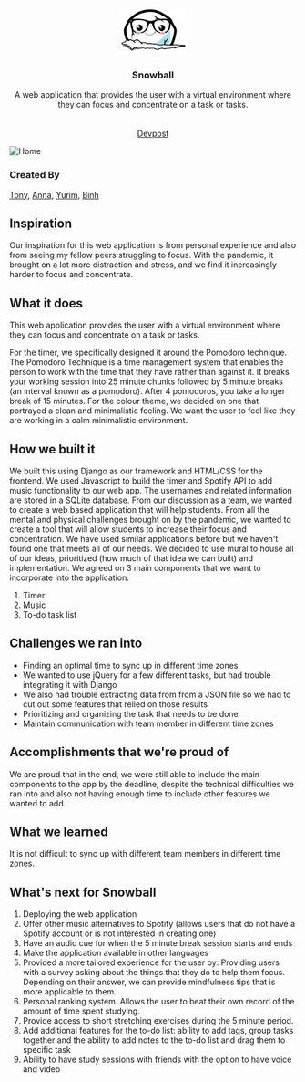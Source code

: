 <br />
<p align="center">
  <a href="https://github.com/thabinhl21/creatica">
    <img src="study/static/img/snowball.png" alt="Mr. Turtle" height="80">
  </a>

  <h3 align="center">Snowball</h3>

  <p align="center">
    A web application that provides the user with a virtual environment where they can focus and concentrate on a task or tasks. 
    <br />
    <br />
    <br />
    <a href="https://devpost.com/software/pending-pk34gv">Devpost</a>
  </p>
</p>

<!-- ![Snowball Logo](study/static/img/snowball.png) -->

<!-- [![creatica 2022 hackathon snowball demo
](https://img.youtube.com/vi/lt-gWDhBzs8)](https://www.youtube.com/watch?v=lt-gWDhBzs8&ab_channel=%EB%B0%95%EC%9C%A0%EB%A6%BC8) -->

<!-- ![Main website](https://challengepost-s3-challengepost.netdna-ssl.com/photos/production/software_photos/001/922/145/datas/original.jpeg) -->

![Home](https://challengepost-s3-challengepost.netdna-ssl.com/photos/production/software_photos/001/922/145/datas/original.jpeg)

### Created By

[Tony](https://github.com/trobutlef), [Anna](https://github.com/bluebeepie), [Yurim](https://github.com/lina1919), [Binh](https://github.com/thabinhl21)

## Inspiration
Our inspiration for this web application is from personal experience and also from seeing my fellow peers struggling to focus. With the pandemic, it brought on a lot more distraction and stress, and we find it increasingly harder to focus and concentrate.

## What it does
This web application provides the user with a virtual environment where they can focus and concentrate on a task or tasks. 

For the timer, we specifically designed it around the Pomodoro technique. The Pomodoro Technique is a time management system that enables the person to work with the time that they have rather than against it. It breaks your working session into 25 minute chunks followed by 5 minute breaks (an interval known as a pomodoro). After 4 pomodoros, you take a longer break of 15 minutes. For the colour theme, we decided on one that portrayed a clean and minimalistic feeling. We want the user to feel like they are working in a calm minimalistic environment.

## How we built it
We built this using Django as our framework and HTML/CSS for the frontend. We used Javascript to build the timer and Spotify API to add music functionality to our web app. The usernames and related information are stored in a SQLite database. From our discussion as a team, we wanted to create a web based application that will help students. From all the mental and physical challenges brought on by the pandemic, we wanted to create a tool that will allow students to increase their focus and concentration. We have used similar applications before but we haven't found one that meets all of our needs. We decided to use mural to house all of our ideas, prioritized (how much of that idea we can built) and implementation. We agreed on 3 main components that we want to incorporate into the application.

1. Timer
1. Music
1. To-do task list
## Challenges we ran into
* Finding an optimal time to sync up in different time zones 
* We wanted to use jQuery for a few different tasks, but had trouble integrating it with Django
* We also had trouble extracting data from from a JSON file so we had to cut out some features that relied on those results
* Prioritizing and organizing the task that needs to be done
* Maintain communication with team member in different time zones

## Accomplishments that we're proud of
We are proud that in the end, we were still able to include the main components to the app by the deadline, despite the technical difficulties we ran into and also not having enough time to include other features we wanted to add.

## What we learned
It is not difficult to sync up with different team members in different time zones.

## What's next for Snowball
1. Deploying the web application
2. Offer other music alternatives to Spotify (allows users that do not have a Spotify account or is not interested in creating one)
3. Have an audio cue for when the 5 minute break session starts and ends
4. Make the application available in other languages
5. Provided a more tailored experience for the user by: Providing users with a survey asking about the things that they do to help them focus. Depending on their answer, we can provide mindfulness tips that is more applicable to them.
6. Personal ranking system. Allows the user to beat their own record of the amount of time spent studying.
7. Provide access to short stretching exercises during the 5 minute period.
8. Add additional features for the to-do list: ability to add tags, group tasks together and the ability to add notes to the to-do list and drag them to specific task
9. Ability to have study sessions with friends with the option to have voice and video
